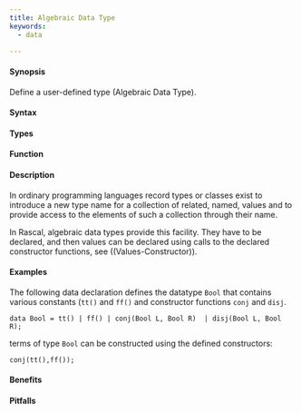 ```yaml
---
title: Algebraic Data Type
keywords:
  - data

---
```



#### Synopsis

Define a user-defined type (Algebraic Data Type).

#### Syntax

#### Types

#### Function

#### Description

In ordinary programming languages record types or classes exist to introduce a new type name for a collection of related, 
named, values and to provide access to the elements of such a collection through their name. 

In Rascal, algebraic data types provide this facility. They have to be declared, and
then values can be declared using calls to the declared constructor functions,
see ((Values-Constructor)).

#### Examples

The following data declaration defines the datatype `Bool` that contains various constants (`tt()` and `ff()`
and constructor functions `conj` and `disj`.
```rascal-shell,continue
data Bool = tt() | ff() | conj(Bool L, Bool R)  | disj(Bool L, Bool R);
```
terms of type `Bool` can be constructed using the defined constructors:
```rascal-shell,continue
conj(tt(),ff());
```

#### Benefits

#### Pitfalls

